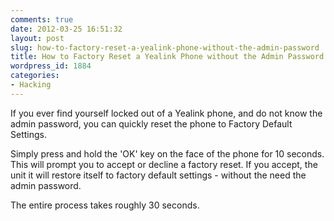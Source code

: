 ```yaml
---
comments: true
date: 2012-03-25 16:51:32
layout: post
slug: how-to-factory-reset-a-yealink-phone-without-the-admin-password
title: How to Factory Reset a Yealink Phone without the Admin Password
wordpress_id: 1884
categories:
- Hacking
---
```


If you ever find yourself locked out of a Yealink phone, and do not know the admin password, you can quickly reset the phone to Factory Default Settings.

Simply press and hold the 'OK' key on the face of the phone for 10 seconds.  This will prompt you to accept or decline a factory reset.  If you accept, the unit it will restore itself to factory default settings - without the need the admin password.

The entire process takes roughly 30 seconds.
